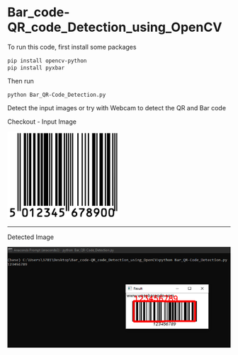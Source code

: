 # Bar_code-QR_code_Detection_using_OpenCV

To run this code,
first install some packages
```
pip install opencv-python
pip install pyxbar
```

Then run
```
python Bar_QR-Code_Detection.py
```

Detect the input images or try with Webcam to detect the QR and Bar code

Checkout - 
Input Image

![Image](https://github.com/Gangadharbhuvan/Machine_Learning-Projects/blob/master/OpenCV%20Projects/Bar_code-QR_code_Detection_using_OpenCV/data/bar_code/bar-code_2.png)

<hr>

Detected Image

![Results](https://github.com/Gangadharbhuvan/Machine_Learning-Projects/blob/master/OpenCV%20Projects/Bar_code-QR_code_Detection_using_OpenCV/results/bar-code.png)
